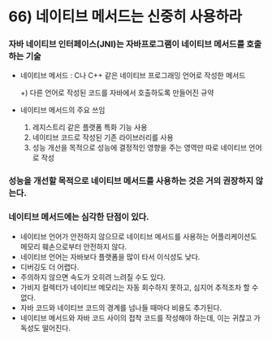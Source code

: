 # 66) 네이티브 메서드는 신중히 사용하라

### 자바 네이티브 인터페이스(JNI)는 자바프로그램이 네이티브 메서드를 호출하는 기술

- 네이티브 메서드 : C나 C++ 같은 네이티브 프로그래밍 언어로 작성한 메서드
    
    +) 다른 언어로 작성된 코드를 자바에서 호출하도록 만들어진 규약
    
- 네이티브 메서드의 주요 쓰임
    1. 레지스트리 같은 플랫폼 특화 기능 사용
    2. 네이티브 코드로 작성된 기존 라이브러리를 사용
    3. 성능 개선을 목적으로 성능에 결정적인 영향을 주는 영역만 따로 네이티브 언어로 작성

### 성능을 개선할 목적으로 네이티브 메서드를 사용하는 것은 거의 권장하지 않는다.

### 네이티브 메서드에는 심각한 단점이 있다.

- 네이티브 언어가 안전하지 않으므로 네이티브 메서드를 사용하는 어플리케이션도 메모리 훼손으로부터 안전하지 않다.
- 네이티브 언어는 자바보다 플랫폼을 많이 타서 이식성도 낮다.
- 디버깅도 더 어렵다.
- 주의하지 않으면 속도가 오히려 느려질 수도 있다.
- 가비지 컬렉터가 네이티브 메모리는 자동 회수하지 못하고, 심지어 추적조차 할 수 없다.
- 자바 코드와 네이티브 코드의 경계를 넘나들 때마다 비용도 추가된다.
- 네이티브 메서드와 자바 코드 사이의 접착 코드를 작성해야 하는데, 이는 귀찮고 가독성도 떨어진다.
